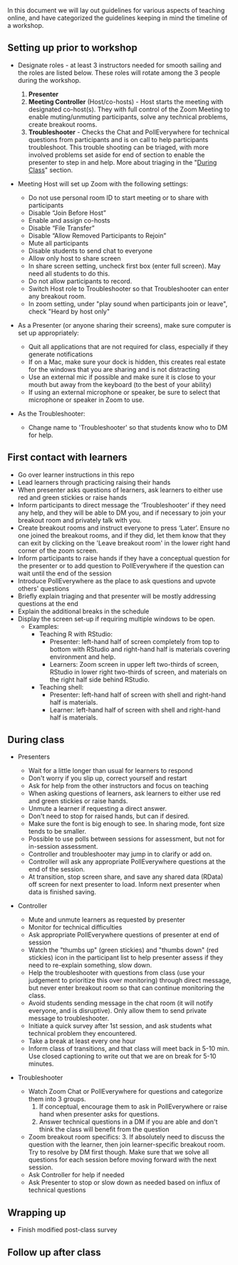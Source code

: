 In this document we will lay out guidelines for various aspects of teaching online, and have categorized the guidelines keeping in mind the timeline of a workshop.

## Setting up prior to workshop

* Designate roles - at least 3 instructors needed for smooth sailing and the roles are listed below. These roles will rotate among the 3 people during the workshop.  
     1. **Presenter**
     1. **Meeting Controller** (Host/co-hosts) - Host starts the meeting with designated co-host(s). They with full control of the Zoom Meeting to enable muting/unmuting participants, solve any technical problems, create breakout rooms. 
     1. **Troubleshooter** - Checks the Chat and PollEverywhere for technical questions from participants and is on call to help participants troubleshoot. This trouble shooting can be triaged, with more involved problems set aside for end of section to enable the presenter to step in and help. More about triaging in the "[During Class](during-class)" section.

* Meeting Host will set up Zoom with the following settings:
  * Do not use personal room ID to start meeting or to share with participants
  * Disable “Join Before Host”
  * Enable and assign co-hosts
  * Disable “File Transfer”
  * Disable “Allow Removed Participants to Rejoin”
  * Mute all participants
  * Disable students to send chat to everyone
  * Allow only host to share screen 
  * In share screen setting, uncheck first box (enter full screen). May need all students to do this.
  * Do not allow participants to record.
  * Switch Host role to Troubleshooter so that Troubleshooter can enter any breakout room.
  * In zoom setting, under "play sound when participants join or leave", check "Heard by host only"

* As a Presenter (or anyone sharing their screens), make sure computer is set up appropriately:
  * Quit all applications that are not required for class, especially if they generate notifications
  * If on a Mac, make sure your dock is hidden, this creates real estate for the windows that you are sharing and is not distracting
  * Use an external mic if possible and make sure it is close to your mouth but away from the keyboard (to the best of your ability)
  * If using an external microphone or speaker, be sure to select that microphone or speaker in Zoom to use.
  
* As the Troubleshooter:
  * Change name to 'Troubleshooter' so that students know who to DM for help.

## First contact with learners

* Go over learner instructions in this repo
* Lead learners through practicing raising their hands
* When presenter asks questions of learners, ask learners to either use red and green stickies or raise hands
* Inform participants to direct message the ‘Troubleshooter’ if they need any help, and they will be able to DM you, and if necessary to join your breakout room and privately talk with you.
* Create breakout rooms and instruct everyone to press ‘Later’. Ensure no one joined the breakout rooms, and if they did, let them know that they can exit by clicking on the 'Leave breakout room' in the lower right hand corner of the zoom screen.
* Inform participants to raise hands if they have a conceptual question for the presenter or to add question to PollEverywhere if the question can wait until the end of the session
* Introduce PollEverywhere as the place to ask questions and upvote others' questions
* Briefly explain triaging and that presenter will be mostly addressing questions at the end
* Explain the additional breaks in the schedule
* Display the screen set-up if requiring multiple windows to be open.
     - Examples: 
          - Teaching R with RStudio:
               * Presenter: left-hand half of screen completely from top to bottom with RStudio and right-hand half is materials covering environment and help.
               * Learners: Zoom screen in upper left two-thirds of screen, RStudio in lower right two-thirds of screen, and materials on the right half side behind RStudio.
          - Teaching shell:          
               * Presenter: left-hand half of screen with shell and right-hand half is materials.
               * Learner: left-hand half of screen with shell and right-hand half is materials.
          

## During class

* Presenters
     * Wait for a little longer than usual for learners to respond
     * Don't worry if you slip up, correct yourself and restart
     * Ask for help from the other instructors and focus on teaching
     * When asking questions of learners, ask learners to either use red and green stickies or raise hands.
     * Unmute a learner if requesting a direct answer.
     * Don't need to stop for raised hands, but can if desired.  
     * Make sure the font is big enough to see. In sharing mode, font size tends to be smaller.
     * Possible to use polls between sessions for assessment, but not for in-session assessment.
     * Controller and troubleshooter may jump in to clarify or add on.
     * Controller will ask any appropriate PollEverywhere questions at the end of the session.
     * At transition, stop screen share, and save any shared data (RData) off screen for next presenter to load. Inform next presenter when data is finished saving.

* Controller
     * Mute and unmute learners as requested by presenter
     * Monitor for technical difficulties
     * Ask appropriate PollEverywhere questions of presenter at end of session
     * Watch the "thumbs up" (green stickies) and "thumbs down" (red stickies) icon in the participant list to help presenter assess if they need to re-explain something, slow down.
     * Help the troubleshooter with questions from class (use your judgement to prioritize this over monitoring) through direct message, but never enter breakout room so that can continue monitoring the class.
     * Avoid students sending message in the chat room (it will notify everyone, and is disruptive). Only allow them to send private message to troubleshooter.
     * Initiate a quick survey after 1st session, and ask students what technical problem they encountered.
     * Take a break at least every one hour
     * Inform class of transitions, and that class will meet back in 5-10 min. Use closed captioning to write out that we are on break for 5-10 minutes.

* Troubleshooter 
     * Watch Zoom Chat or PollEverywhere for questions and categorize them into 3 groups.
          1. If conceptual, encourage them to ask in PollEverywhere or raise hand when presenter asks for questions.
          2. Answer technical questions in a DM if you are able and don't think the class will benefit from the question
     * Zoom breakout room specifics:
          3. If absolutely need to discuss the question with the learner, then join learner-specific breakout room. Try to resolve by DM first though. Make sure that we solve all questions for each session before moving forward with the next session. 
     * Ask Controller for help if needed
     * Ask Presenter to stop or slow down as needed based on influx of technical questions

## Wrapping up

* Finish modified post-class survey

## Follow up after class



